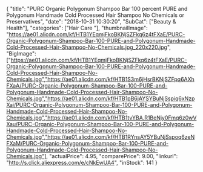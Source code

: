 {
	"title": "PURC Organic Polygonum Shampoo Bar 100 percent PURE and Polygonum Handmade Cold Processed Hair Shampoo No Chemicals or Preservatives",
	"date": "2018-10-31 10:30:20",
	"SubCat": ["Beauty & Health"],
	"categories": ["Hair Care "],
	"thumbnailImage": "https://ae01.alicdn.com/kf/HTB1YEqmjFkoBKNjSZFkq6z4tFXaE/PURC-Organic-Polygonum-Shampoo-Bar-100-PURE-and-Polygonum-Handmade-Cold-Processed-Hair-Shampoo-No-Chemicals.jpg_220x220.jpg",
	"BigImage": ["https://ae01.alicdn.com/kf/HTB1YEqmjFkoBKNjSZFkq6z4tFXaE/PURC-Organic-Polygonum-Shampoo-Bar-100-PURE-and-Polygonum-Handmade-Cold-Processed-Hair-Shampoo-No-Chemicals.jpg","https://ae01.alicdn.com/kf/HTB1S3m6jHsrBKNjSZFpq6AXhFXaA/PURC-Organic-Polygonum-Shampoo-Bar-100-PURE-and-Polygonum-Handmade-Cold-Processed-Hair-Shampoo-No-Chemicals.jpg","https://ae01.alicdn.com/kf/HTB1pB6jAYSYBuNjSspiq6xNzpXai/PURC-Organic-Polygonum-Shampoo-Bar-100-PURE-and-Polygonum-Handmade-Cold-Processed-Hair-Shampoo-No-Chemicals.jpg","https://ae01.alicdn.com/kf/HTB1tvYBA.R1BeNjy0Fmq6z0wVXau/PURC-Organic-Polygonum-Shampoo-Bar-100-PURE-and-Polygonum-Handmade-Cold-Processed-Hair-Shampoo-No-Chemicals.jpg","https://ae01.alicdn.com/kf/HTB1RYnsAY5YBuNjSspoq6zeNFXaM/PURC-Organic-Polygonum-Shampoo-Bar-100-PURE-and-Polygonum-Handmade-Cold-Processed-Hair-Shampoo-No-Chemicals.jpg"],
	"actualPrice": 4.95,
	"comparePrice": 9.00,
	"linkurl": "http://s.click.aliexpress.com/e/cNkEwUA4",
	"inStock": 141
}
